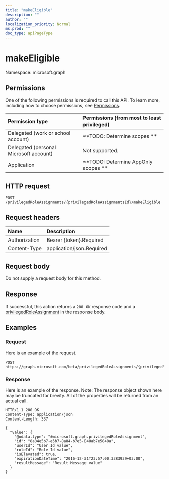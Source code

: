 ```yaml
---
title: "makeEligible"
description: ""
author: ""
localization_priority: Normal
ms.prod: ""
doc_type: apiPageType
---
```


# makeEligible

Namespace: microsoft.graph



## Permissions
One of the following permissions is required to call this API. To learn more, including how to choose permissions, see [Permissions](/concepts/permissions-reference.md).

|Permission type|Permissions (from most to least privileged)|
|:---|:---|
|Delegated (work or school account)|**TODO: Determine scopes **|
|Delegated (personal Microsoft account)|Not supported.|
|Application|**TODO: Determine AppOnly scopes **|

## HTTP request
<!-- {
  "blockType": "ignored"
}
-->
``` http
POST /privilegedRoleAssignments/{privilegedRoleAssignmentsId}/makeEligible
```

## Request headers
|Name|Description|
|:---|:---|
|Authorization|Bearer {token}.Required|
|Content-Type|application/json.Required|

## Request body
Do not supply a request body for this method.

## Response
If successful, this action returns a `200 OK` response code and a [privilegedRoleAssignment](../resources/privilegedroleassignment.md) in the response body.

## Examples

### Request
Here is an example of the request.
<!-- {
  "blockType": "request",
  "name": "privilegedroleassignment_makeeligible"
}
-->
``` http
POST https://graph.microsoft.com/beta/privilegedRoleAssignments/{privilegedRoleAssignmentsId}/makeEligible
```

### Response
Here is an example of the response. Note: The response object shown here may be truncated for brevity. All of the properties will be returned from an actual call.
<!-- {
  "blockType": "response",
  "truncated": true,
  "@odata.type": "microsoft.graph.privilegedroleassignment"
}
-->
``` http
HTTP/1.1 200 OK
Content-Type: application/json
Content-Length: 337

{
  "value": {
    "@odata.type": "#microsoft.graph.privilegedRoleAssignment",
    "id": "8a84e5b7-e5b7-8a84-b7e5-848ab7e5848a",
    "userId": "User Id value",
    "roleId": "Role Id value",
    "isElevated": true,
    "expirationDateTime": "2016-12-31T23:57:00.3383939+03:00",
    "resultMessage": "Result Message value"
  }
}
```

